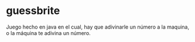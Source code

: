 # guessbrite
Juego hecho en java
en el cual,
hay que adivinarle un número a la maquina, 
o la máquina te adivina un número.
